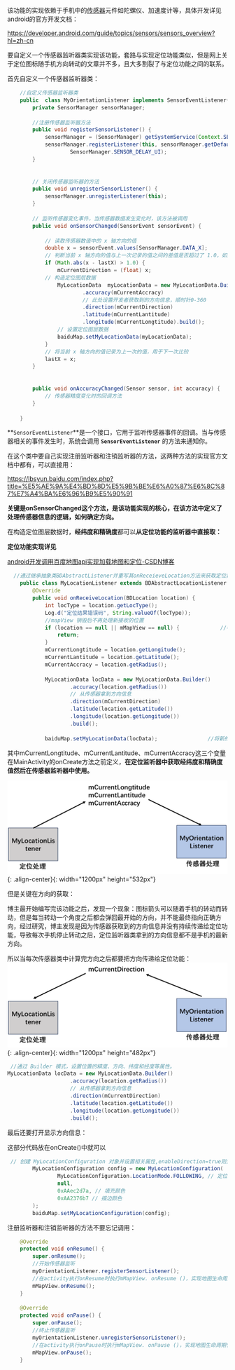 该功能的实现依赖于手机中的[传感器](https://so.csdn.net/so/search?q=传感器&spm=1001.2101.3001.7020)元件如陀螺仪、加速度计等，具体开发详见android的官方开发文档：

https://developer.android.com/guide/topics/sensors/sensors_overview?hl=zh-cn

要自定义一个传感器监听器类实现该功能，套路与实现定位功能类似，但是网上关于定位图标随手机方向转动的文章并不多，且大多割裂了与定位功能之间的联系。

首先自定义一个传感器监听器类：

```java
    //自定义传感器监听器类
    public  class MyOrientationListener implements SensorEventListener{
        private SensorManager sensorManager;
 
        //注册传感器监听器方法
        public void registerSensorListener() {
            sensorManager = (SensorManager) getSystemService(Context.SENSOR_SERVICE);
            sensorManager.registerListener(this, sensorManager.getDefaultSensor(Sensor.TYPE_ORIENTATION),
                    SensorManager.SENSOR_DELAY_UI);
        }
 
 
        // 关闭传感器监听器的方法
        public void unregisterSensorListener() {
            sensorManager.unregisterListener(this);
        }
 
        // 监听传感器变化事件，当传感器数值发生变化时，该方法被调用
        public void onSensorChanged(SensorEvent sensorEvent) {
 
            // 读取传感器数值中的 x 轴方向的值
            double x = sensorEvent.values[SensorManager.DATA_X];
            // 判断当前 x 轴方向的值与上一次记录的值之间的差值是否超过了 1.0，如果超过了 1.0，更新当前方向为新的 x 轴方向的值。
            if (Math.abs(x - lastX) > 1.0) {
                mCurrentDirection = (float) x;
            // 构造定位图层数据
                MyLocationData  myLocationData = new MyLocationData.Builder()
                        .accuracy(mCurrentAccracy)
                        // 此处设置开发者获取到的方向信息，顺时针0-360
                        .direction(mCurrentDirection)
                        .latitude(mCurrentLantitude)
                        .longitude(mCurrentLongtitude).build();
                // 设置定位图层数据
                baiduMap.setMyLocationData(myLocationData);
            }
            // 将当前 x 轴方向的值记录为上一次的值，用于下一次比较
            lastX = x;
        }
 
 
        public void onAccuracyChanged(Sensor sensor, int accuracy) {
            // 传感器精度变化时的回调方法
        }
 
    }
```

**`SensorEventListener`**是一个接口，它用于监听传感器事件的回调。当与传感器相关的事件发生时，系统会调用 **`SensorEventListener`** 的方法来通知你。

在这个类中要自己实现注册监听器和注销监听器的方法，这两种方法的实现官方文档中都有，可以直接用：

https://lbsyun.baidu.com/index.php?title=%E5%AE%9A%E4%BD%8D%E5%9B%BE%E6%A0%87%E6%8C%87%E7%A4%BA%E6%96%B9%E5%90%91

**关键是onSensorChanged这个方法，是该功能实现的核心，在该方法中定义了处理传感器信息的逻辑，如何确定方向。**

在构造定位图层数据时，**经纬度和精确度**都可以**从定位功能的监听器中直接取：**

**定位功能实现详见**

[android开发调用百度地图api实现加载地图和定位-CSDN博客](https://blog.csdn.net/qq_53162179/article/details/135316644?spm=1001.2014.3001.5502)

```java
  //通过继承抽象类BDAbstractListener并重写其onReceieveLocation方法来获取定位数据，并将其传给MapView。
    public class MyLocationListener extends BDAbstractLocationListener  {
        @Override
        public void onReceiveLocation(BDLocation location) {
            int locType = location.getLocType();
            Log.d("定位结果错误码", String.valueOf(locType));
            //mapView 销毁后不再处理新接收的位置
            if (location == null || mMapView == null) {             //判断 location 和 mMapView 是否为空来确保在地图视图销毁后不再处理新接收的位置
                return;
            }
            mCurrentLongtitude = location.getLongitude();
            mCurrentLantitude = location.getLatitude();
            mCurrentAccracy = location.getRadius();
 
            MyLocationData locData = new MyLocationData.Builder()       //通过 Builder 模式，设置位置的精度、方向、纬度和经度等属性。
                    .accuracy(location.getRadius())
                    // 从传感器拿到方向信息
                    .direction(mCurrentDirection)
                    .latitude(location.getLatitude())
                    .longitude(location.getLongitude())
                    .build();
 
            baiduMap.setMyLocationData(locData);                //将新的位置信息更新到地图上，以显示当前设备的位置
```

其中mCurrentLongtitude、mCurrentLantitude、mCurrentAccracy这三个变量在MainActivity的onCreate方法之前定义，**在定位监听器中获取经纬度和精确度值然后在传感器监听器中使用。**

![获取方向](/img/locateSensor.jpg){: .align-center}{: width="1200px" height="532px"}

但是关键在方向的获取：

博主最开始编写完该功能之后，发现一个现象：图标箭头可以随着手机的转动而转动，但是每当转动一个角度之后都会弹回最开始的方向，并不能最终指向正确方向，经过研究，博主发现是因为传感器获取到的方向信息并没有持续传递给定位功能，导致每次手机停止转动之后，定位监听器类拿到的方向信息都不是手机的最新方向。

所以当每次传感器类中计算完方向之后都要把方向传递给定位功能：
![获取方向](/img/direct.jpg){: .align-center}{: width="1200px" height="482px"}

```java
 //通过 Builder 模式，设置位置的精度、方向、纬度和经度等属性。       
MyLocationData locData = new MyLocationData.Builder()      
                    .accuracy(location.getRadius())
                    // 从传感器拿到方向信息
                    .direction(mCurrentDirection)
                    .latitude(location.getLatitude())
                    .longitude(location.getLongitude())
                    .build();
```

最后还要打开显示方向信息：

这部分代码放在onCreate()中就可以

```java
 // 创建 MyLocationConfiguration 对象并设置相关属性,enableDirection=true则允许显示方向
        MyLocationConfiguration config = new MyLocationConfiguration(
                MyLocationConfiguration.LocationMode.FOLLOWING, // 定位模式为跟随态                true, // 显示方向信息
                null,
                0xAAec2d7a, // 填充颜色
                0xAA2376b7 // 描边颜色
        );
        baiduMap.setMyLocationConfiguration(config);
```

注册监听器和注销监听器的方法不要忘记调用：

```Java
    @Override
    protected void onResume() {
        super.onResume();
        //开始传感器监听
        myOrientationListener.registerSensorListener();
        //在activity执行onResume时执行mMapView. onResume ()，实现地图生命周期管理
        mMapView.onResume();
    }
 
    @Override
    protected void onPause() {
        super.onPause();
        //终止传感器监听
        myOrientationListener.unregisterSensorListener();
        //在activity执行onPause时执行mMapView. onPause ()，实现地图生命周期管理
        mMapView.onPause();
    }
```

